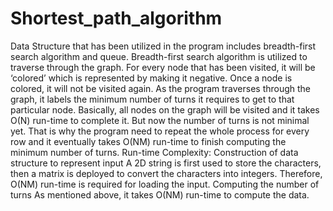 # Shortest_path_algorithm

  Data Structure that has been utilized in the program includes breadth-first search algorithm and queue. Breadth-first search algorithm is utilized to traverse through the graph. For every node that has been visited, it will be ‘colored’ which is represented by making it negative. Once a node is colored, it will not be visited again. As the program traverses through the graph, it labels the minimum number of turns it requires to get to that particular node. Basically, all nodes on the graph will be visited and it takes O(N) run-time to complete it. But now the number of turns is not minimal yet. That is why the program need to repeat the whole process for every row and it eventually takes O(NM) run-time to finish computing the minimum number of turns.
Run-time Complexity:
Construction of data structure to represent input
A 2D string is first used to store the characters, then a matrix is deployed to convert the characters into integers. Therefore, O(NM) run-time is required for loading the input.
Computing the number of turns
	As mentioned above, it takes O(NM) run-time to compute the data.
